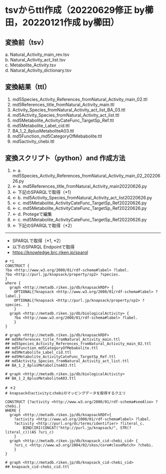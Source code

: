 # tsvからttl作成（20220629修正 by櫛田，20220121作成 by櫛田）
## 変換前（tsv）
a. Natural_Activity_main_rev.tsv  
b. Natural_Activity_act_list.tsv  
c. Metabolite_Activity.tsv  
d. Natural_Activity_dictionary.tsv  

## 変換結果（ttl）
1. md5Species_Activity_References_fromNatural_Activity_main_02.ttl
2. md5References_title_fromNatural_Activity_main.ttl 
3. Activity_Species_fromNatural_Activity_act_list_BA_03.ttl
4. md5Activity_Species_fromNatural_Activity_act_list.ttl
5. md5Metabolite_ActivityCateFunc_TargetSp_Ref.ttl
6. md5Metabolite_Label_cid.ttl
7. BA_1_2_8plusMetaboliteA03.ttl
8. md5Function_md5CategoryOfMebabolite.ttl
9. md5activity_chebi.ttl

## 変換スクリプト（python）and 作成方法
1. <- a. md5Species_Activity_References_fromNatural_Activity_main_02_20220626.py
2. <- a. md5References_title_fromNatural_Activity_main20220626.py
3. <- 下記のSPARQLで取得（*1）
4. <- b. md5Activity_Species_fromNatural_Activity_act_list20220626.py
5. <- c. md5Metabolite_ActivityCateFunc_TargetSp_Ref20220626.py
6. <- c. md5Metabolite_ActivityCateFunc_TargetSp_Ref20220626.py
7. <- d. Protegeで編集
8. <- c. md5Metabolite_ActivityCateFunc_TargetSp_Ref20220626.py
9. <- 下記のSPARQLで取得（*2）

---
* SPARQLで取得（*1, *2）
* 以下のSPARQL Endpointで取得
* https://knowledge.brc.riken.jp/sparql

```
# *1
CONSTRUCT {
?ba <http://www.w3.org/2000/01/rdf-schema#label> ?label. 
?ba <http://purl.jp/knapsack/property/sp2> ?species. 
}
where {
  graph <http://metadb.riken.jp/db/knapsackRDF> {
    OPTIONAL{?knapsack <http://www.w3.org/2000/01/rdf-schema#label> ?label.}
    OPTIONAL{?knapsack <http://purl.jp/knapsack/property/sp2> ?species.  }
    }  
  graph <http://metadb.riken.jp/db/biologicalActivity> {
    ?ba <http://www.w3.org/2000/01/rdf-schema#label> ?label.  
    }
}

# graph <http://metadb.riken.jp/db/knapsackRDF>
## md5References_title_fromNatural_Activity_main.ttl
## md5Species_Activity_References_fromNatural_Activity_main_02.ttl
## md5Function_md5CategoryOfMebabolite.ttl
## md5Metabolite_Label_cid.ttl
## md5Metabolite_ActivityCateFunc_TargetSp_Ref.ttl
## md5Activity_Species_fromNatural_Activity_act_list.ttl
## BA_1_2_8plusMetaboliteA03.ttl

# graph <http://metadb.riken.jp/db/biologicalActivity>
## BA_1_2_8plusMetaboliteA03.ttl
```

```
# ＊2
# knapsackのactivityとchebiのマッピングデータを取得するクエリ

CONSTRUCT {?activity <http://www.w3.org/2000/01/rdf-schema#seeAlso> ?chebi.}
WHERE {
  graph <http://metadb.riken.jp/db/knapsackRDF>{
	?activity <http://www.w3.org/2000/01/rdf-schema#label> ?label.
    ?activity <http://purl.org/dc/terms/identifier>	?literal_c.
    	BIND(IRI(CONCAT("http://purl.jp/knapsack/", STR(?literal_c)))AS ?uri_c)
    }
  graph <http://metadb.riken.jp/db/knapsack_cid-chebi_cid> {
    ?uri_c <http://www.w3.org/2004/02/skos/core#closeMatch> ?chebi.
    }
} 

# graph <http://metadb.riken.jp/db/knapsack_cid-chebi_cid>
## knapsack_cid-chebi_cid.ttl
```
